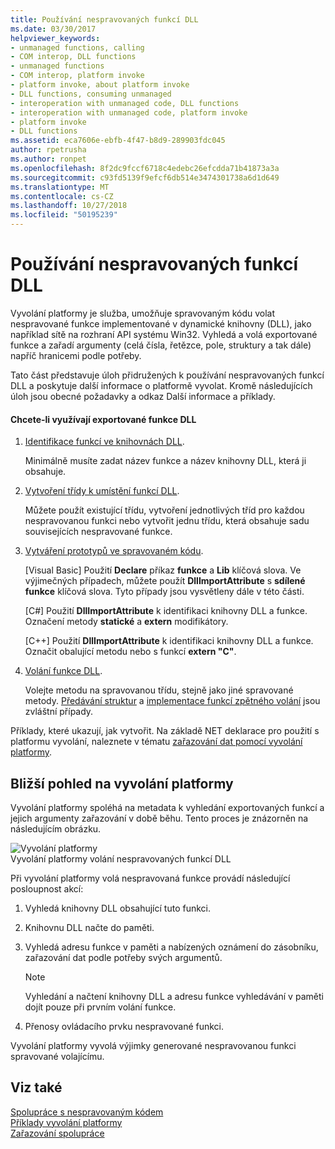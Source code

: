```yaml
---
title: Používání nespravovaných funkcí DLL
ms.date: 03/30/2017
helpviewer_keywords:
- unmanaged functions, calling
- COM interop, DLL functions
- unmanaged functions
- COM interop, platform invoke
- platform invoke, about platform invoke
- DLL functions, consuming unmanaged
- interoperation with unmanaged code, DLL functions
- interoperation with unmanaged code, platform invoke
- platform invoke
- DLL functions
ms.assetid: eca7606e-ebfb-4f47-b8d9-289903fdc045
author: rpetrusha
ms.author: ronpet
ms.openlocfilehash: 8f2dc9fccf6718c4edebc26efcdda71b41873a3a
ms.sourcegitcommit: c93fd5139f9efcf6db514e3474301738a6d1d649
ms.translationtype: MT
ms.contentlocale: cs-CZ
ms.lasthandoff: 10/27/2018
ms.locfileid: "50195239"
---
```

# <a name="consuming-unmanaged-dll-functions"></a>Používání nespravovaných funkcí DLL
Vyvolání platformy je služba, umožňuje spravovaným kódu volat nespravované funkce implementované v dynamické knihovny (DLL), jako například sítě na rozhraní API systému Win32. Vyhledá a volá exportované funkce a zařadí argumenty (celá čísla, řetězce, pole, struktury a tak dále) napříč hranicemi podle potřeby.  
  
 Tato část představuje úloh přidružených k používání nespravovaných funkcí DLL a poskytuje další informace o platformě vyvolat. Kromě následujících úloh jsou obecné požadavky a odkaz Další informace a příklady.  
  
#### <a name="to-consume-exported-dll-functions"></a>Chcete-li využívají exportované funkce DLL  
  
1.  [Identifikace funkcí ve knihovnách DLL](../../../docs/framework/interop/identifying-functions-in-dlls.md).  
  
     Minimálně musíte zadat název funkce a název knihovny DLL, která ji obsahuje.  
  
2.  [Vytvoření třídy k umístění funkcí DLL](../../../docs/framework/interop/creating-a-class-to-hold-dll-functions.md).  
  
     Můžete použít existující třídu, vytvoření jednotlivých tříd pro každou nespravovanou funkci nebo vytvořit jednu třídu, která obsahuje sadu souvisejících nespravované funkce.  
  
3.  [Vytváření prototypů ve spravovaném kódu](../../../docs/framework/interop/creating-prototypes-in-managed-code.md).  
  
     [Visual Basic] Použití **Declare** příkaz **funkce** a **Lib** klíčová slova. Ve výjimečných případech, můžete použít **DllImportAttribute** s **sdílené funkce** klíčová slova. Tyto případy jsou vysvětleny dále v této části.  
  
     [C#] Použití **DllImportAttribute** k identifikaci knihovny DLL a funkce. Označení metody **statické** a **extern** modifikátory.  
  
     [C++] Použití **DllImportAttribute** k identifikaci knihovny DLL a funkce. Označit obalující metodu nebo s funkcí **extern "C"**.  
  
4.  [Volání funkce DLL](../../../docs/framework/interop/calling-a-dll-function.md).  
  
     Volejte metodu na spravovanou třídu, stejně jako jiné spravované metody. [Předávání struktur](../../../docs/framework/interop/passing-structures.md) a [implementace funkcí zpětného volání](../../../docs/framework/interop/callback-functions.md) jsou zvláštní případy.  
  
 Příklady, které ukazují, jak vytvořit. Na základě NET deklarace pro použití s platformu vyvolání, naleznete v tématu [zařazování dat pomocí vyvolání platformy](../../../docs/framework/interop/marshaling-data-with-platform-invoke.md).  
  
## <a name="a-closer-look-at-platform-invoke"></a>Bližší pohled na vyvolání platformy  
 Vyvolání platformy spoléhá na metadata k vyhledání exportovaných funkcí a jejich argumenty zařazování v době běhu. Tento proces je znázorněn na následujícím obrázku.  
  
 ![Vyvolání platformy](../../../docs/framework/interop/media/pinvoke.gif "pinvoke")  
Vyvolání platformy volání nespravovaných funkcí DLL  
  
 Při vyvolání platformy volá nespravovaná funkce provádí následující posloupnost akcí:  
  
1.  Vyhledá knihovny DLL obsahující tuto funkci.  
  
2.  Knihovnu DLL načte do paměti.  
  
3.  Vyhledá adresu funkce v paměti a nabízených oznámení do zásobníku, zařazování dat podle potřeby svých argumentů.  
  
    > [!NOTE]
    >  Vyhledání a načtení knihovny DLL a adresu funkce vyhledávání v paměti dojít pouze při prvním volání funkce.  
  
4.  Přenosy ovládacího prvku nespravované funkci.  
  
 Vyvolání platformy vyvolá výjimky generované nespravovanou funkci spravované volajícímu.

## <a name="see-also"></a>Viz také  
 [Spolupráce s nespravovaným kódem](../../../docs/framework/interop/index.md)  
 [Příklady vyvolání platformy](../../../docs/framework/interop/platform-invoke-examples.md)  
 [Zařazování spolupráce](../../../docs/framework/interop/interop-marshaling.md)  
